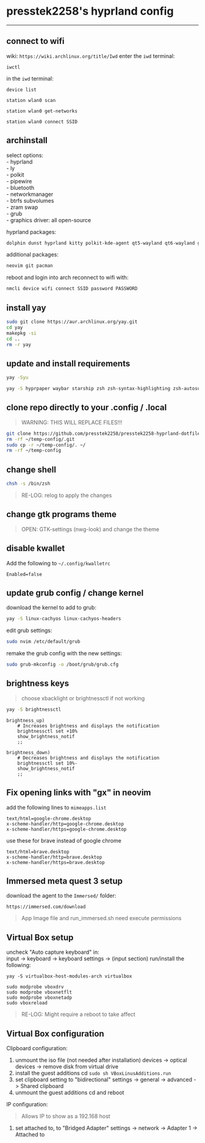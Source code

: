 # presstek2258's hyprland config

---

## connect to wifi

wiki: `https://wiki.archlinux.org/title/Iwd`
enter the `iwd` terminal:
```
iwctl
```
in the `iwd` terminal:
```
device list
```
```
station wlan0 scan
```
```
station wlan0 get-networks
```
```
station wlan0 connect SSID
```

## archinstall

select options:    
	- hyprland    
	- ly    
   	- polkit    
   	- pipewire    
   	- bluetooth    
   	- networkmanager    
   	- btrfs subvolumes    
   	- zram swap    
   	- grub    
   	- graphics driver: all open-source    

hyprland packages:
```bash
dolphin dunst hyprland kitty polkit-kde-agent qt5-wayland qt6-wayland grim slurp wofi xdg-desktop-portal-hyprland
```
   
additional packages:
```bash
neovim git pacman
```

reboot and login into arch
reconnect to wifi with:
```bash
nmcli device wifi connect SSID password PASSWORD
```

## install yay

```bash
sudo git clone https://aur.archlinux.org/yay.git
cd yay
makepkg -si
cd ..
rm -r yay 
```

## update and install requirements

```bash
yay -Syu
```

```bash
yay -S hyprpaper waybar starship zsh zsh-syntax-highlighting zsh-autosuggestions zoxide neovim tmux brave-bin htop ttf-jetbrains-mono ttf-font-awesome ttf-nerd-fonts-symbols ripgrep jdk libreoffice-still neofetch npm xarchiver base-devel firewalld galculator ollama-rocm tailscale thunar tldr unrar unzip zip wget nwg-look network-manager-applet blueberry xpadneo-dkms ncdu wl-clipboard obs-studio xwaylandvideobridge qogir-gtk-theme pavucontrol
```

## clone repo directly to your .config / .local

> WARNING: THIS WILL REPLACE FILES!!!

```bash
git clone https://github.com/presstek2258/presstek2258-hyprland-dotfiles.git ~/temp-config
rm -rf ~/temp-config/.git
sudo cp -r ~/temp-config/. ~/
rm -rf ~/temp-config
```

## change shell

```bash
chsh -s /bin/zsh
```

> RE-LOG: relog to apply the changes

## change gtk programs theme

> OPEN: GTK-settings (nwg-look) and change the theme

## disable kwallet

Add the following to `~/.config/kwalletrc`
```
Enabled=false
```

## update grub config / change kernel

download the kernel to add to grub:
```bash
yay -S linux-cachyos linux-cachyos-headers
```

edit grub settings:
```bash
sudo nvim /etc/default/grub
```

remake the grub config with the new settings:
```bash
sudo grub-mkconfig -o /boot/grub/grub.cfg
```

## brightness keys

> choose xbacklight or brightnessctl if not working

```bash
yay -S brightnessctl
```

```shell
brightness_up)
	# Increases brightness and displays the notification
	brightnessctl set +10%
	show_brightness_notif
	;;

brightness_down)
	# Decreases brightness and displays the notification
	brightnessctl set 10%-
	show_brightness_notif
	;;
```

## Fix opening links with "gx" in neovim

add the following lines to `mimeapps.list`

```
text/html=google-chrome.desktop
x-scheme-handler/http=google-chrome.desktop
x-scheme-handler/https=google-chrome.desktop
```

use these for brave instead of google chrome

```
text/html=brave.desktop
x-scheme-handler/http=brave.desktop
x-scheme-handler/https=brave.desktop
```

## Immersed meta quest 3 setup

download the agent to the `Immersed/` folder:

```
https://immersed.com/download
```
> App Image file and run_immersed.sh need execute permissions

## Virtual Box setup

uncheck "Auto capture keyboard" in:   
	input -> keyboard -> keyboard settings -> (input section)
run/install the following:

```
yay -S virtualbox-host-modules-arch virtualbox
```

```
sudo modprobe vboxdrv
sudo modprobe vboxnetflt
sudo modprobe vboxnetadp
sudo vboxreload
```
> RE-LOG: Might require a reboot to take affect

## Virtual Box configuration

Clipboard configuration:
1. unmount the iso file (not needed after installation)
   devices -> optical devices -> remove disk from virtual drive
2. install the guest additions cd
   `sudo sh VBoxLinusAdditions.run`
3. set clipboard setting to "bidirectional"
   settings -> general -> advanced -> Shared clipboard
4. unmount the guest additions cd and reboot

IP configuration:
> Allows IP to show as a 192.168 host
1. set attached to, to "Bridged Adapter"
   settings -> network -> Adapter 1 -> Attached to

